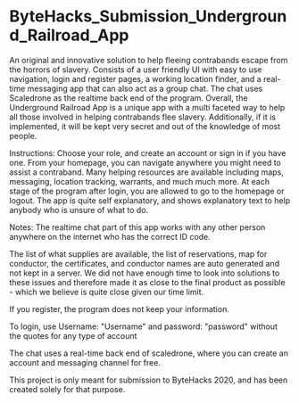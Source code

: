 # ByteHacks_Submission_Underground_Railroad_App
An original and innovative solution to help fleeing contrabands escape from the horrors of slavery. Consists of a user friendly UI with easy to use navigation, login and register pages, a working location finder, and a real-time messaging app that can also act as a group chat. The chat uses Scaledrone as the realtime back end of the program. Overall, the Underground Railroad App is a unique app with a multi faceted way to help all those involved in helping contrabands flee slavery.  Additionally, if it is implemented, it will be kept very secret and out of the knowledge of most people.

Instructions:
Choose your role, and create an account or sign in if you have one. From your homepage, you can navigate anywhere you might need to assist a contraband. Many helping resources are available including maps, messaging, location tracking, warrants, and much much more. At each stage of the program after login, you are allowed to go to the homepage or logout. The app is quite self explanatory, and shows explanatory text to help anybody who is unsure of what to do.

Notes:
The realtime chat part of this app works with any other person anywhere on the internet who has the correct ID code.

The list of what supplies are available, the list of reservations, map for conductor, the certificates, and conductor names are auto generated and not kept in a server. We did not have enough time to look into solutions to these issues and therefore made it as close to the final product as possible - which we believe is quite close given our time limit.

If you register, the program does not keep your information.

To login, use Username: "Username" and password: "password" without the quotes for any type of account

The chat uses a real-time back end of scaledrone, where you can create an account and messaging channel for free.

This project is only meant for submission to ByteHacks 2020, and has been created solely for that purpose.

